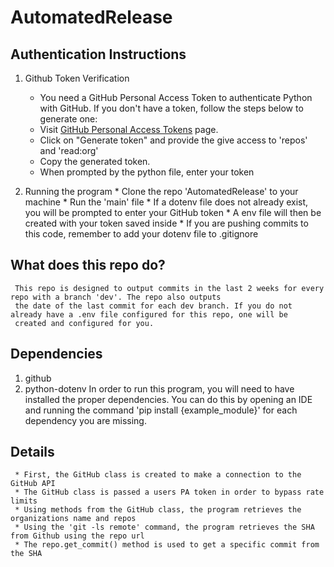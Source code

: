 # AutomatedRelease


## Authentication Instructions
	
 1.  Github Token Verification
     - You need a GitHub Personal Access Token to authenticate Python with GitHub. If you don't have a token, follow the steps below to generate one:
     - Visit [GitHub Personal Access Tokens](https://github.com/settings/tokens) page.
     - Click on "Generate token" and provide the give access to 'repos' and 'read:org'
     - Copy the generated token.
     - When prompted by the python file, enter your token 

 2.   Running the program
     * Clone the repo 'AutomatedRelease' to your machine
     * Run the 'main' file
     * If a dotenv file does not already exist, you will be prompted to enter your GitHub token
     * A env file will then be created with your token saved inside
     * If you are pushing commits to this code, remember to add your dotenv file to .gitignore

  

## What does this repo do?
     This repo is designed to output commits in the last 2 weeks for every repo with a branch 'dev'. The repo also outputs
     the date of the last commit for each dev branch. If you do not already have a .env file configured for this repo, one will be
     created and configured for you.



## Dependencies
1.  github
2.  python-dotenv
In order to run this program, you will need to have installed the proper dependencies.
You can do this by opening an IDE and running the command 'pip install {example_module}' for each dependency you are missing.

## Details

     * First, the GitHub class is created to make a connection to the GitHub API
     * The GitHub class is passed a users PA token in order to bypass rate limits
     * Using methods from the GitHub class, the program retrieves the organizations name and repos
     * Using the 'git -ls remote' command, the program retrieves the SHA from Github using the repo url
     * The repo.get_commit() method is used to get a specific commit from the SHA
 
 

